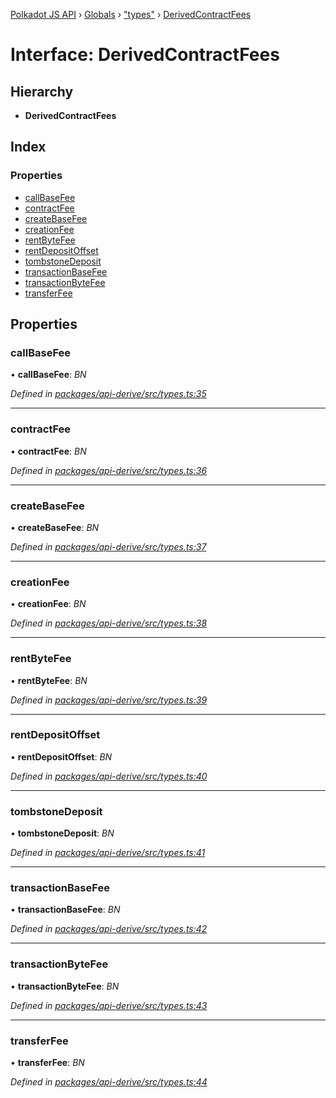 [Polkadot JS API](../README.md) › [Globals](../globals.md) › ["types"](../modules/_types_.md) › [DerivedContractFees](_types_.derivedcontractfees.md)

# Interface: DerivedContractFees

## Hierarchy

* **DerivedContractFees**

## Index

### Properties

* [callBaseFee](_types_.derivedcontractfees.md#callbasefee)
* [contractFee](_types_.derivedcontractfees.md#contractfee)
* [createBaseFee](_types_.derivedcontractfees.md#createbasefee)
* [creationFee](_types_.derivedcontractfees.md#creationfee)
* [rentByteFee](_types_.derivedcontractfees.md#rentbytefee)
* [rentDepositOffset](_types_.derivedcontractfees.md#rentdepositoffset)
* [tombstoneDeposit](_types_.derivedcontractfees.md#tombstonedeposit)
* [transactionBaseFee](_types_.derivedcontractfees.md#transactionbasefee)
* [transactionByteFee](_types_.derivedcontractfees.md#transactionbytefee)
* [transferFee](_types_.derivedcontractfees.md#transferfee)

## Properties

###  callBaseFee

• **callBaseFee**: *BN*

*Defined in [packages/api-derive/src/types.ts:35](https://github.com/polkadot-js/api/blob/f9a42e47e/packages/api-derive/src/types.ts#L35)*

___

###  contractFee

• **contractFee**: *BN*

*Defined in [packages/api-derive/src/types.ts:36](https://github.com/polkadot-js/api/blob/f9a42e47e/packages/api-derive/src/types.ts#L36)*

___

###  createBaseFee

• **createBaseFee**: *BN*

*Defined in [packages/api-derive/src/types.ts:37](https://github.com/polkadot-js/api/blob/f9a42e47e/packages/api-derive/src/types.ts#L37)*

___

###  creationFee

• **creationFee**: *BN*

*Defined in [packages/api-derive/src/types.ts:38](https://github.com/polkadot-js/api/blob/f9a42e47e/packages/api-derive/src/types.ts#L38)*

___

###  rentByteFee

• **rentByteFee**: *BN*

*Defined in [packages/api-derive/src/types.ts:39](https://github.com/polkadot-js/api/blob/f9a42e47e/packages/api-derive/src/types.ts#L39)*

___

###  rentDepositOffset

• **rentDepositOffset**: *BN*

*Defined in [packages/api-derive/src/types.ts:40](https://github.com/polkadot-js/api/blob/f9a42e47e/packages/api-derive/src/types.ts#L40)*

___

###  tombstoneDeposit

• **tombstoneDeposit**: *BN*

*Defined in [packages/api-derive/src/types.ts:41](https://github.com/polkadot-js/api/blob/f9a42e47e/packages/api-derive/src/types.ts#L41)*

___

###  transactionBaseFee

• **transactionBaseFee**: *BN*

*Defined in [packages/api-derive/src/types.ts:42](https://github.com/polkadot-js/api/blob/f9a42e47e/packages/api-derive/src/types.ts#L42)*

___

###  transactionByteFee

• **transactionByteFee**: *BN*

*Defined in [packages/api-derive/src/types.ts:43](https://github.com/polkadot-js/api/blob/f9a42e47e/packages/api-derive/src/types.ts#L43)*

___

###  transferFee

• **transferFee**: *BN*

*Defined in [packages/api-derive/src/types.ts:44](https://github.com/polkadot-js/api/blob/f9a42e47e/packages/api-derive/src/types.ts#L44)*
